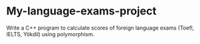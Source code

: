 # My-language-exams-project
Write a C++ program to calculate scores of foreign language exams (Toefl, IELTS, Yökdil) using polymorphism.
